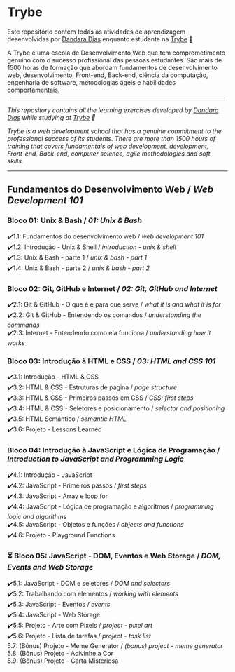 # Trybe

Este repositório contém todas as atividades de aprendizagem desenvolvidas por <a href="https://www.linkedin.com/in/dandara-dias/">Dandara Dias</a> enquanto estudante na <a href="https://www.betrybe.com/">Trybe</a> 🚀

A Trybe é uma escola de Desenvolvimento Web que tem comprometimento genuíno com o sucesso profissional das pessoas estudantes. São mais de 1500 horas de formação que abordam fundamentos de desenvolvimento web, desenvolvimento, Front-end, Back-end, ciência da computação, engenharia de software, metodologias ágeis e habilidades comportamentais.

* * *

<em>This repository contains all the learning exercises developed by <a href="https://www.linkedin.com/in/dandara-dias/">Dandara Dias</a> while studying at <a href="https://www.betrybe.com/">Trybe</a> 🚀
  
Trybe is a web development school that has a genuine commitment to the professional success of its students. There are more than 1500 hours of training that covers fundamentals of web development, development, Front-end, Back-end, computer science, agile methodologies and soft skills.</em>

***

## Fundamentos do Desenvolvimento Web / <em>Web Development 101</em>

### Bloco 01: Unix & Bash / <em> 01: Unix & Bash</em>
✔️1.1: Fundamentos do desenvolvimento web / <em>web development 101</em><br>
✔️1.2: Introdução - Unix & Shell / <em>introduction - unix & shell</em><br>
✔️1.3: Unix & Bash - parte 1 / <em>unix & bash - part 1</em><br>
✔️1.4: Unix & Bash - parte 2 / <em>unix & bash - part 2</em><br>

### Bloco 02: Git, GitHub e Internet / <em>02: Git, GitHub and Internet</em>
✔️2.1: Git & GitHub - O que é e para que serve / <em>what it is and what it is for</em><br>
✔️2.2: Git & GitHub - Entendendo os comandos / <em>understanding the commands</em><br>
✔️2.3: Internet - Entendendo como ela funciona / <em>understanding how it works</em><br>

### Bloco 03: Introdução à HTML e CSS / <em>03: HTML and CSS 101</em>
✔️3.1: Introdução - HTML & CSS <br>
✔️3.2: HTML & CSS - Estruturas de página / <em>page structure</em><br>
✔️3.3: HTML & CSS - Primeiros passos em CSS / <em>CSS: first steps</em><br>
✔️3.4: HTML & CSS - Seletores e posicionamento / <em>selector and positioning</em><br>
✔️3.5: HTML Semântico / <em>semantic HTML</em><br>
✔️3.6: Projeto - Lessons Learned

### Bloco 04: Introdução à JavaScript e Lógica de Programação / <em>Introduction to JavaScript and Programming Logic</em>
✔️4.1: Introdução - JavaScript <br>
✔️4.2: JavaScript - Primeiros passos / <em>first steps</em><br>
✔️4.3: JavaScript - Array e loop for <br>
✔️4.4: JavaScript - Lógica de programação e algoritmos / <em>programming logic and algorithms</em><br>
✔️4.5: JavaScript - Objetos e funções / <em>objects and functions</em><br>
✔️4.6: Projeto - Playground Functions

### ⏳ Bloco 05: JavaScript - DOM, Eventos e Web Storage / <em>DOM, Events and Web Storage</em><br>
✔️5.1: JavaScript - DOM e seletores / <em>DOM and selectors</em><br>
✔️5.2: Trabalhando com elementos / <em>working with elements</em><br>
✔️5.3: JavaScript - Eventos / <em>events</em><br>
✔️5.4: JavaScript - Web Storage <br>
✔️5.5: Projeto - Arte com Pixels / <em>project - pixel art</em><br>
✔️5.6: Projeto - Lista de tarefas / <em>project - task list</em><br>
5.7: (Bônus) Projeto - Meme Generator / <em>(bonus) project - meme generator</em><br>
5.8: (Bônus) Projeto - Adivinhe a Cor <br>
5.9: (Bônus) Projeto - Carta Misteriosa <br>
